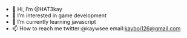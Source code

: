 - 👋 Hi, I’m @HAT3kay
- 👀 I’m interested in game development
- 🌱 I’m currently learning javascript
- 📫 How to reach me twitter:@kaywsee email:kayboi126@gmail.com

<!---
HAT3kay/HAT3kay is a ✨ special ✨ repository because its `README.md` (this file) appears on your GitHub profile.
You can click the Preview link to take a look at your changes.
--->
